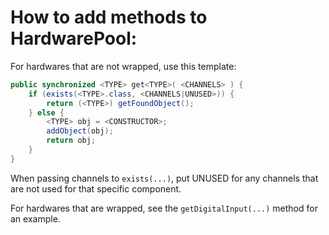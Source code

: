 How to add methods to HardwarePool:
===================================

For hardwares that are not wrapped, use this template:


```java
public synchronized <TYPE> get<TYPE>( <CHANNELS> ) {
	if (exists(<TYPE>.class, <CHANNELS|UNUSED>)) {
		return (<TYPE>) getFoundObject();
	} else {
		<TYPE> obj = <CONSTRUCTOR>;
		addObject(obj);
		return obj;
	}
}
```

When passing channels to `exists(...)`, put UNUSED for any channels that are not used for that specific component.

For hardwares that are wrapped, see the `getDigitalInput(...)` method for an example.